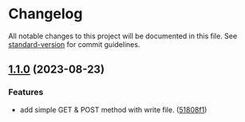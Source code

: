# Changelog

All notable changes to this project will be documented in this file. See [standard-version](https://github.com/conventional-changelog/standard-version) for commit guidelines.

## [1.1.0](https://github.com/Thierry-Li/learning-nodejs-typescript/compare/v1.0.0...v1.1.0) (2023-08-23)

### Features

- add simple GET & POST method with write file. ([51808f1](https://github.com/Thierry-Li/learning-nodejs-typescript/commit/51808f1fa8ceeaa47f2da8a166e675bbfc6bf5d1))
